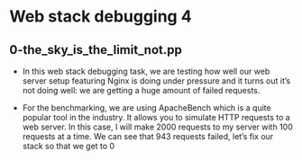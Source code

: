 <h1> Web stack debugging 4</h1>

<h2> 0-the_sky_is_the_limit_not.pp </h2>

+ In this web stack debugging task, we are testing how well our web server setup featuring Nginx is doing under pressure and it turns out it’s not doing well: we are getting a huge amount of failed requests.

+ For the benchmarking, we are using ApacheBench which is a quite popular tool in the industry. It allows you to simulate HTTP requests to a web server. In this case, I will make 2000 requests to my server with 100 requests at a time. We can see that 943 requests failed, let’s fix our stack so that we get to 0
